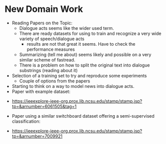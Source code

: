# New Domain Work

* Reading Papers on the Topic:
  - Dialogue acts seems like the wider used term.
  - There are ready datasets for using to train and recognize a very wide variety of speech/dialogue acts
     * results are not that great it seems. Have to check the performance measures
  - Summarizing (tell me about) seems likely and possible on a very similar scheme of fastread.
  - There is a problem on how to split the original text into dialogue substrings (reading about it)
* Selection of a training set to try and reproduce some experiments
  - Couple of options from the papers
* Starting to think on a way to model news into dialogue acts.
* Paper with example dataset:
 - https://ieeexplore-ieee-org.prox.lib.ncsu.edu/stamp/stamp.jsp?tp=&arnumber=6061505&tag=1
* Paper using a similar switchboard dataset offering a semi-supervised classification:
 - https://ieeexplore-ieee-org.prox.lib.ncsu.edu/stamp/stamp.jsp?tp=&arnumber=7009921 
